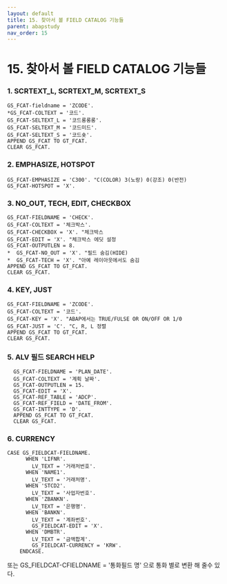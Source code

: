 ```yaml
---
layout: default
title: 15. 찾아서 볼 FIELD CATALOG 기능들
parent: abapstudy
nav_order: 15
---
```

# 15. 찾아서 볼 FIELD CATALOG 기능들

### 1. SCRTEXT_L, SCRTEXT_M, SCRTEXT_S
```abap
GS_FCAT-fieldname = 'ZCODE'.
*GS_FCAT-COLTEXT = '코드'.
GS_FCAT-SELTEXT_L = '코드롱롱롱'.
GS_FCAT-SELTEXT_M = '코드미드'.
GS_FCAT-SELTEXT_S = '코드숏'.
APPEND GS_FCAT TO GT_FCAT.
CLEAR GS_FCAT.
```

### 2. EMPHASIZE, HOTSPOT
```abap
GS_FCAT-EMPHASIZE = 'C300'. "C(COLOR) 3(노랑) 0(강조) 0(반전)
GS_FCAT-HOTSPOT = 'X'.
```

### 3. NO_OUT, TECH, EDIT, CHECKBOX
```abap
GS_FCAT-FIELDNAME = 'CHECK'.
GS_FCAT-COLTEXT = '체크박스'.
GS_FCAT-CHECKBOX = 'X'. "체크박스
GS_FCAT-EDIT = 'X'. "체크박스 에딧 설정
GS_FCAT-OUTPUTLEN = 8.
*  GS_FCAT-NO_OUT = 'X'. "필드 숨김(HIDE)
*  GS_FCAT-TECH = 'X'. "아예 레이아웃에서도 숨김
APPEND GS_FCAT TO GT_FCAT.
CLEAR GS_FCAT.
```

### 4. KEY, JUST
```abap
GS_FCAT-FIELDNAME = 'ZCODE'.
GS_FCAT-COLTEXT = '코드'.
GS_FCAT-KEY = 'X'. "ABAP에서는 TRUE/FULSE OR ON/OFF OR 1/0
GS_FCAT-JUST = 'C'. "C, R, L 정렬
APPEND GS_FCAT TO GT_FCAT.
CLEAR GS_FCAT.
```

### 5. ALV 필드 SEARCH HELP
```abap
  GS_FCAT-FIELDNAME = 'PLAN_DATE'.
  GS_FCAT-COLTEXT = '계획 날짜'.
  GS_FCAT-OUTPUTLEN = 15.
  GS_FCAT-EDIT = 'X'.
  GS_FCAT-REF_TABLE = 'ADCP'.
  GS_FCAT-REF_FIELD = 'DATE_FROM'.
  GS_FCAT-INTTYPE = 'D'.
  APPEND GS_FCAT TO GT_FCAT.
  CLEAR GS_FCAT.
```

### 6. CURRENCY

```abap
CASE GS_FIELDCAT-FIELDNAME.
      WHEN 'LIFNR'.
        LV_TEXT = '거래처번호'.
      WHEN 'NAME1'.
        LV_TEXT = '거래처명'.
      WHEN 'STCD2'.
        LV_TEXT = '사업자번호'.
      WHEN 'ZBANKN'.
        LV_TEXT = '은행명'.
      WHEN 'BANKN'.
        LV_TEXT = '계좌번호'.
        GS_FIELDCAT-EDIT = 'X'.
      WHEN 'DMBTR'.
        LV_TEXT = '금액합계'.
        GS_FIELDCAT-CURRENCY = 'KRW'.
    ENDCASE.
```

또는 GS_FIELDCAT-CFIELDNAME = '통화필드 명' 으로 통화 별로 변환 해 줄수 있다.
